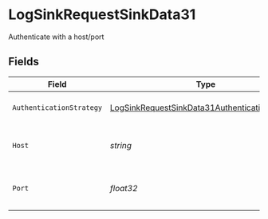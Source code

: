 # LogSinkRequestSinkData31

Authenticate with a host/port


## Fields

| Field                                                                                                                   | Type                                                                                                                    | Required                                                                                                                | Description                                                                                                             | Example                                                                                                                 |
| ----------------------------------------------------------------------------------------------------------------------- | ----------------------------------------------------------------------------------------------------------------------- | ----------------------------------------------------------------------------------------------------------------------- | ----------------------------------------------------------------------------------------------------------------------- | ----------------------------------------------------------------------------------------------------------------------- |
| `AuthenticationStrategy`                                                                                                | [LogSinkRequestSinkData31AuthenticationStrategy](../../models/shared/logsinkrequestsinkdata31authenticationstrategy.md) | :heavy_check_mark:                                                                                                      | The authentication strategy.                                                                                            | port                                                                                                                    |
| `Host`                                                                                                                  | *string*                                                                                                                | :heavy_check_mark:                                                                                                      | The host for the Papertrail log destination.                                                                            | logs1.papertrailapp.com:                                                                                                |
| `Port`                                                                                                                  | *float32*                                                                                                               | :heavy_check_mark:                                                                                                      | The port for the Papertrail log destination.                                                                            | 8000                                                                                                                    |